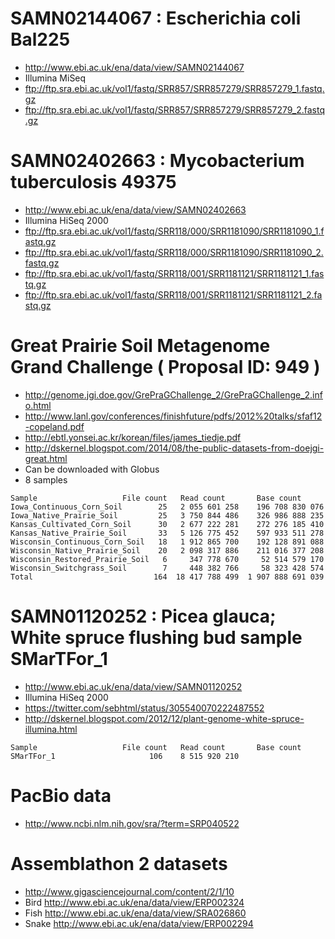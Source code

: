 
# SAMN02144067 : Escherichia coli Bal225

- http://www.ebi.ac.uk/ena/data/view/SAMN02144067
- Illumina MiSeq
- ftp://ftp.sra.ebi.ac.uk/vol1/fastq/SRR857/SRR857279/SRR857279_1.fastq.gz
- ftp://ftp.sra.ebi.ac.uk/vol1/fastq/SRR857/SRR857279/SRR857279_2.fastq.gz


# SAMN02402663 : Mycobacterium tuberculosis 49375

- http://www.ebi.ac.uk/ena/data/view/SAMN02402663
- Illumina HiSeq 2000
- ftp://ftp.sra.ebi.ac.uk/vol1/fastq/SRR118/000/SRR1181090/SRR1181090_1.fastq.gz
- ftp://ftp.sra.ebi.ac.uk/vol1/fastq/SRR118/000/SRR1181090/SRR1181090_2.fastq.gz
- ftp://ftp.sra.ebi.ac.uk/vol1/fastq/SRR118/001/SRR1181121/SRR1181121_1.fastq.gz
- ftp://ftp.sra.ebi.ac.uk/vol1/fastq/SRR118/001/SRR1181121/SRR1181121_2.fastq.gz


# Great Prairie Soil Metagenome Grand Challenge ( Proposal ID: 949 )

- http://genome.jgi.doe.gov/GrePraGChallenge_2/GrePraGChallenge_2.info.html
- http://www.lanl.gov/conferences/finishfuture/pdfs/2012%20talks/sfaf12-copeland.pdf
- http://ebtl.yonsei.ac.kr/korean/files/james_tiedje.pdf
- http://dskernel.blogspot.com/2014/08/the-public-datasets-from-doejgi-great.html
- Can be downloaded with Globus
- 8 samples

```
Sample                   File count   Read count       Base count
Iowa_Continuous_Corn_Soil        25   2 055 601 258    196 708 830 076
Iowa_Native_Prairie_Soil         25   3 750 844 486    326 986 888 235
Kansas_Cultivated_Corn_Soil      30   2 677 222 281    272 276 185 410
Kansas_Native_Prairie_Soil       33   5 126 775 452    597 933 511 278
Wisconsin_Continuous_Corn_Soil   18   1 912 865 700    192 128 891 088
Wisconsin_Native_Prairie_Soil    20   2 098 317 886    211 016 377 208
Wisconsin_Restored_Prairie_Soil   6     347 778 670     52 514 579 170
Wisconsin_Switchgrass_Soil        7     448 382 766     58 323 428 574
Total                           164  18 417 788 499  1 907 888 691 039
```


# SAMN01120252 : Picea glauca; White spruce flushing bud sample SMarTFor_1

- http://www.ebi.ac.uk/ena/data/view/SAMN01120252
- Illumina HiSeq 2000
- https://twitter.com/sebhtml/status/305540070222487552
- http://dskernel.blogspot.com/2012/12/plant-genome-white-spruce-illumina.html

```
Sample                   File count   Read count       Base count
SMarTFor_1                     106    8 515 920 210
```


# PacBio data

- http://www.ncbi.nlm.nih.gov/sra/?term=SRP040522


# Assemblathon 2 datasets

- http://www.gigasciencejournal.com/content/2/1/10
- Bird http://www.ebi.ac.uk/ena/data/view/ERP002324
- Fish http://www.ebi.ac.uk/ena/data/view/SRA026860
- Snake http://www.ebi.ac.uk/ena/data/view/ERP002294

